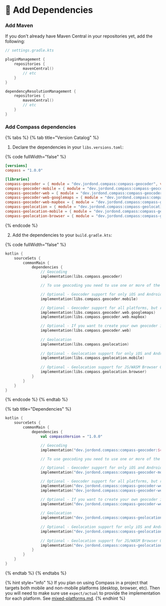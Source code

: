 # 📇 Add Dependencies

### Add Maven

If you don't already have Maven Central in your repositories yet, add the following:

```kts
// settings.gradle.kts

pluginManagement {
    repositories {
        mavenCentral()
        // etc
    }
}

dependencyResolutionManagement {
    repositories {
        mavenCentral()
        // etc
    }
}
```

### Add Compass dependencies

{% tabs %}
{% tab title="Version Catalog" %}
1. Declare the dependencies in your `libs.versions.toml`:

{% code fullWidth="false" %}
```toml
[versions]
compass = "1.0.0"

[libraries]
compass-geocoder = { module = "dev.jordond.compass:compass-geocoder", version.ref = "compass" }
compass-geocoder-mobile = { module = "dev.jordond.compass:compass-geocoder-mobile", version.ref = "compass" }
compass-geocoder-web = { module = "dev.jordond.compass:compass-geocoder-web", version.ref = "compass" }
compass-geocoder-web-googlemaps = { module = "dev.jordond.compass:compass-geocoder-googlemaps", version.ref = "compass" }
compass-geocoder-web-mapbox = { module = "dev.jordond.compass:compass-geocoder-mapbox", version.ref = "compass" }
compass-geolocation = { module = "dev.jordond.compass:compass-geolocation", version.ref = "compass" }
compass-geolocation-mobile = { module = "dev.jordond.compass:compass-geolocation-mobile", version.ref = "compass" }
compass-geolocation-browser = { module = "dev.jordond.compass:compass-geolocation-browser", version.ref = "compass" }
```
{% endcode %}

2. Add the dependencies to your `build.gradle.kts`:

{% code fullWidth="false" %}
```kts
kotlin {
    sourceSets {
        commonMain {
            dependencies {
                // Geocoding
                implementation(libs.compass.geocoder)

                // To use geocoding you need to use one or more of the following

                // Optional - Geocoder support for only iOS and Android
                implementation(libs.compass.geocoder.mobile)

                // Optional - Geocoder support for all platforms, but requires an API key from the service
                implementation(libs.compass.geocoder.web.googlemaps)
                implementation(libs.compass.geocoder.web.mapbox)

                // Optional - If you want to create your own geocoder implementation
                implementation(libs.compass.geocoder.web)
                
                // Geolocation
                implementation(libs.compass.geolocation)
                
                // Optional - Geolocation support for only iOS and Android
                implementation(libs.compass.geolocation.mobile)
                
                // Optional - Geolocation support for JS/WASM Browser Geolocation API
                implementation(libs.compass.geolocation.browser)
            }
        }  
    }
}
```
{% endcode %}
{% endtab %}

{% tab title="Dependencies" %}
```kts
kotlin {
    sourceSets {
        commonMain {
            dependencies {
                val compassVersion = "1.0.0"

                // Geocoding
                implementation("dev.jordond.compass:compass-geocoder:$compassVersion")

                // To use geocoding you need to use one or more of the following

                // Optional - Geocoder support for only iOS and Android
                implementation("dev.jordond.compass:compass-geocoder-mobile:$compassVersion")

                // Optional - Geocoder support for all platforms, but requires an API key from the service
                implementation("dev.jordond.compass:compass-geocoder-web-googlemaps:$compassVersion")
                implementation("dev.jordond.compass:compass-geocoder-web-mapbox:$compassVersion")

                // Optional - If you want to create your own geocoder implementation
                implementation("dev.jordond.compass:compass-geocoder-web:$compassVersion")
                
                // Geolocation
                implementation("dev.jordond.compass:compass-geolocation:$compassVersion")
                
                // Optional - Geolocation support for only iOS and Android
                implementation("dev.jordond.compass:compass-geolocation-mobile:$compassVersion")
                
                // Optional - Geolocation support for JS/WASM Browser Geolocation API
                implementation("dev.jordond.compass:compass-geolocation-browser:$compassVersion")
            }
        }
    }
}
```
{% endtab %}
{% endtabs %}

{% hint style="info" %}
If you plan on using Compass in a project that targets both mobile and non-mobile platforms (desktop, browser, etc). Then you will need to make sure use `expect/actual` to provide the implementation for each platform. See [mixed-platforms.md](../usage/mixed-platforms.md "mention").
{% endhint %}
